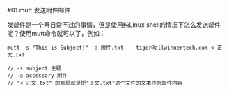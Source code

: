 #01.mutt 发送附件邮件

发邮件是一个再日常不过的事情，但是使用纯Linux shell的情况下怎么发送邮件呢？使用mutt命令就可以了，例如：

    mutt -s "This is Subject!" -a 附件.txt -- tiger@allwinnertech.com < 正文.txt
    
    // -s subject 主题
    // -a accessory 附件
    // "< 正文.txt" 的意思就是把"正文.txt"这个文件的文本作为邮件内容
    
